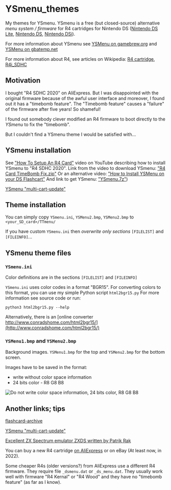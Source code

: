 YSmenu_themes
=============
My themes for YSmenu. YSmenu is a free (but closed-source) alternative *menu system / firmware* for R4 cartridges for Nintendo DS ([Nintendo DS Lite](https://en.wikipedia.org/wiki/Nintendo_DS_Lite), [Nintendo DS](https://en.wikipedia.org/wiki/Nintendo_DS), [Nintendo DSi](https://en.wikipedia.org/wiki/Nintendo_DSi)).

For more information about YSmenu see [YSMenu on gamebrew.org](https://www.gamebrew.org/wiki/YSMenu) and [YSMenu on gbatemp.net](https://wiki.gbatemp.net/wiki/YSMenu)

For more information about R4, see articles on Wikipedia: 
[R4 cartridge](https://en.wikipedia.org/wiki/R4_cartridge), [R4i_SDHC](https://en.wikipedia.org/wiki/List_of_Nintendo_DS_and_3DS_flash_cartridges#R4i_3DS_and_R4i_SDHC)


## Motivation

I bought "R4 SDHC 2020" on AliExpress. But I was disappointed with the original firmware because of the awful user interface and moreover, I found out it has a "timebomb feature". The "Timebomb feature" causes a "failure" of the firmware after five years! So shameful!

I found out somebody clever modified an R4 firmware to boot directly to the *YSmenu* to fix the "timebomb". 

But I couldn't find a YSmenu theme I would be satisfied with...


## YSmenu installation

See ["How To Setup An R4 Card"](https://www.youtube.com/watch?v=7yTyDVl1ICc) video on YouTube describing how to install YSmenu to "R4 SDHC 2020". Link from the video to download YSmenu: ["R4 Card TimeBomb Fix.zip"](https://mega.nz/file/05sFxDiC#PrL6yFpo_qBgEXs3bixQTmHupjOu_wsCednBWwRGtSg)
Or an alternative video: ["How to Install YSMenu on your DS Flashcart"](https://www.youtube.com/watch?v=9_mnV4ZbUF0) And link to get YSmenu: ["YSmenu.7z"](https://drive.google.com/file/d/14pcOGd-O9zYMVxO0JpK5QQjjwRvMqldc/view))

[YSmenu "multi-cart-update"](https://gbatemp.net/download/retrogamefan-multi-cart-update.35737/)


## Theme installation

You can simply copy `YSmenu.ini`, `YSMenu2.bmp`, `YSMenu2.bmp` to `<your_SD_card>/TTmenu/`

If you have custom `YSmenu.ini` then *overwrite only sections* `[FILELIST]` and `[FILEINFO]`...


## YSmenu theme files

### `YSmenu.ini`

Color definitions are in the sections `[FILELIST]` and `[FILEINFO]`

`YSmenu.ini` uses color codes in a format "BGR15". For converting colors to this format, you can use my simple Python script `html2bgr15.py` For more information see source code or run:

    python3 html2bgr15.py --help 
    
Alternatively, there is an [online converter http://www.conradshome.com/html2bgr15/](http://www.conradshome.com/html2bgr15/)

### `YSMenu1.bmp` and `YSMenu2.bmp`

Background images. `YSMenu1.bmp` for the top and `YSMenu2.bmp` for the bottom screen.

Images have to be saved in the format:

- write without color space information
- 24 bits color - R8 G8 B8

![Do not write color space information, 24 bits color, R8 G8 B8](images/GIMP_export_bmp_.png)


## Another links; tips

[flashcard-archive](https://github.com/DS-Homebrew/flashcard-archive)

[YSmenu "multi-cart-update"](https://gbatemp.net/download/retrogamefan-multi-cart-update.35737/)

[Excellent ZX Spectrum emulator ZXDS written by Patrik Rak](http://zxds.raxoft.cz/)

You can buy a new R4 cartridge [on AliExpress](https://www.aliexpress.com/wholesale?catId=0&SearchText=R4+SDHC) or on eBay (At least now, in 2022).

Some cheaper R4s (older versions?) from AliExpress use a different R4 firmware. They require file `_dsmenu.dat` or `_ds_menu.dat`. They usually work well with firmware "R4 Kernal" or "R4 Wood" and they have no "timebomb feature" (as far as I know).

